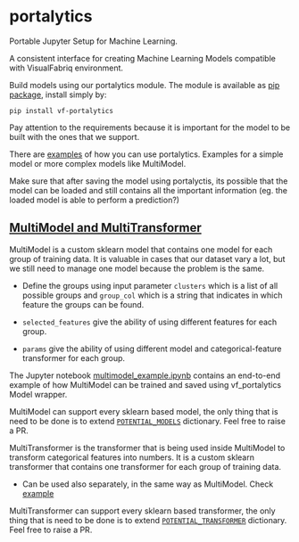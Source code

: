 # portalytics
Portable Jupyter Setup for Machine Learning.

A consistent interface for creating Machine Learning Models compatible with VisualFabriq environment.

Build models using our portalytics module.
The module is available as [pip package](https://pypi.org/project/vf-portalytics/), install simply by:
```
pip install vf-portalytics
```
Pay attention to the requirements because it is important for the model to be built with the ones that we support. 

There are [examples](https://github.com/visualfabriq/portalytics/blob/master/example_notebooks/feature_subset_example.ipynb) of how you can use portalytics. Examples for a simple model or more complex models like MultiModel.

Make sure that after saving the model using portalyctis, its possible that the model can be loaded and still contains all the important information (eg. the loaded model is able to perform a prediction?)


## [MultiModel and MultiTransformer](./vf_portalytics/multi_model.py) 
MultiModel is a custom sklearn model that contains one model for each group of training data. 
It is valuable in cases that our dataset vary a lot, but we still need to manage one model because the problem is the same.
    
* Define the groups using input parameter `clusters` which is a list of all possible groups 
  and `group_col` which is a string that indicates in which feature the groups can be found.
      
* `selected_features` give the ability of using different features for each group.

* `params` give the ability of using different model and categorical-feature transformer for each group.
    
The Jupyter notebook [multimodel_example.ipynb](example_notebooks/multimodel_example.ipynb) contains an 
end-to-end example of how MultiModel can be trained and saved using vf_portalytics Model wrapper.

MultiModel can support every sklearn based model, the only thing that is need to be done is to extend 
[`POTENTIAL_MODELS`](./vf_portalytics/ml_helpers.py) dictionary. Feel free to raise a PR. 

MultiTransformer is the transformer that is being used inside MultiModel to transform categorical features into numbers.
It is a custom sklearn transformer that contains one transformer for each group of training data.

* Can be used also separately, in the same way as MultiModel. Check [example](./tests/test_multi_model.py)

MultiTransformer can support every sklearn based transformer, the only thing that is need to be done is to extend 
[`POTENTIAL_TRANSFORMER`](./vf_portalytics/ml_helpers.py) dictionary. Feel free to raise a PR. 

